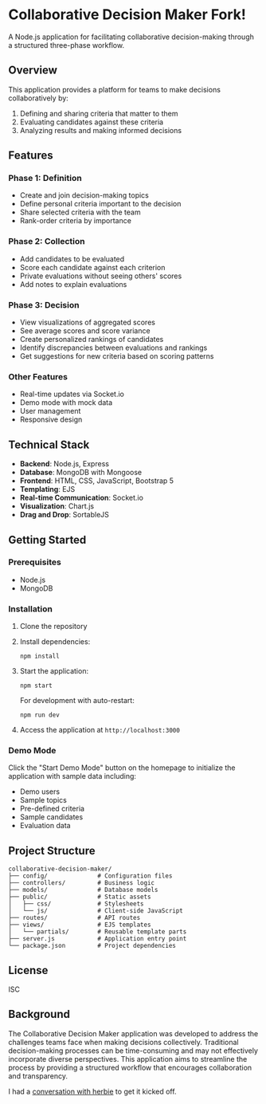 # Collaborative Decision Maker Fork!

A Node.js application for facilitating collaborative decision-making through a structured three-phase workflow.

## Overview

This application provides a platform for teams to make decisions collaboratively by:

1. Defining and sharing criteria that matter to them
2. Evaluating candidates against these criteria
3. Analyzing results and making informed decisions

## Features

### Phase 1: Definition

- Create and join decision-making topics
- Define personal criteria important to the decision
- Share selected criteria with the team
- Rank-order criteria by importance

### Phase 2: Collection

- Add candidates to be evaluated
- Score each candidate against each criterion
- Private evaluations without seeing others' scores
- Add notes to explain evaluations

### Phase 3: Decision

- View visualizations of aggregated scores
- See average scores and score variance
- Create personalized rankings of candidates
- Identify discrepancies between evaluations and rankings
- Get suggestions for new criteria based on scoring patterns

### Other Features

- Real-time updates via Socket.io
- Demo mode with mock data
- User management
- Responsive design

## Technical Stack

- **Backend**: Node.js, Express
- **Database**: MongoDB with Mongoose
- **Frontend**: HTML, CSS, JavaScript, Bootstrap 5
- **Templating**: EJS
- **Real-time Communication**: Socket.io
- **Visualization**: Chart.js
- **Drag and Drop**: SortableJS

## Getting Started

### Prerequisites

- Node.js
- MongoDB

### Installation

1. Clone the repository
2. Install dependencies:
   ```
   npm install
   ```
3. Start the application:
   ```
   npm start
   ```
   
   For development with auto-restart:
   ```
   npm run dev
   ```

4. Access the application at `http://localhost:3000`

### Demo Mode

Click the "Start Demo Mode" button on the homepage to initialize the application with sample data including:

- Demo users
- Sample topics
- Pre-defined criteria
- Sample candidates
- Evaluation data

## Project Structure

```
collaborative-decision-maker/
├── config/              # Configuration files
├── controllers/         # Business logic
├── models/              # Database models
├── public/              # Static assets
│   ├── css/             # Stylesheets
│   └── js/              # Client-side JavaScript
├── routes/              # API routes
├── views/               # EJS templates
│   └── partials/        # Reusable template parts
├── server.js            # Application entry point
└── package.json         # Project dependencies
```

## License

ISC

## Background

The Collaborative Decision Maker application was developed to address the challenges teams face when making decisions collectively. Traditional decision-making processes can be time-consuming and may not effectively incorporate diverse perspectives. This application aims to streamline the process by providing a structured workflow that encourages collaboration and transparency.

I had a [conversation with herbie](https://ai.bluehive.com/session/uCGXm4b6hdScWkcSv#FXlaNhMmLT5ksLHi2xZF9KbQzjDxMt8uZLTHjJLkvTk) to get it kicked off.
